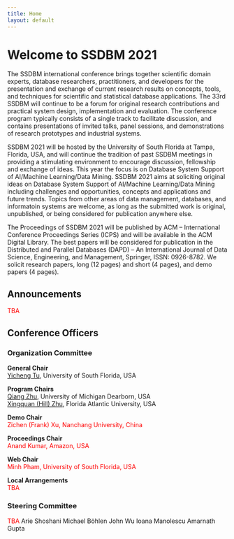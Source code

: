 ```yaml
---
title: Home
layout: default
---
```


# Welcome to SSDBM 2021

<!-- **SSDBM 2021 will be an online event** with no physical meeting taking place. -->


The SSDBM international conference brings together scientific domain experts, database researchers, practitioners, and developers for the presentation and exchange of current research results on concepts, tools, and techniques for scientific and statistical database applications. The 33rd SSDBM will continue to be a forum for original research contributions and practical system design, implementation and evaluation. The conference program typically consists of a single track to facilitate discussion, and contains presentations of invited talks, panel sessions, and demonstrations of research prototypes and industrial systems.

SSDBM 2021 will be hosted by the University of South Florida at Tampa, Florida, USA, and will continue the tradition of past SSDBM meetings in providing a stimulating environment to encourage discussion, fellowship and exchange of ideas. This year the focus is on  Database System Support of AI/Machine Learning/Data Mining. SSDBM 2021 aims at soliciting original ideas on Database System Support of AI/Machine Learning/Data Mining including challenges and opportunities, concepts and applications and future trends. Topics from other areas of data management, databases, and informatoin systems are welcome, as long as the submitted work is original, unpublished, or being considered for publication anywhere else.

The Proceedings of SSDBM 2021 will be published by ACM – International Conference Proceedings Series (ICPS) and will be available in the ACM Digital Library. The best papers will be considered for publication in the Distributed and Parallel Databases (DAPD) – An International Journal of Data Science, Engineering, and Management, Springer, ISSN: 0926-8782. We solicit research papers, long (12 pages) and short (4 pages), and demo papers (4 pages).



## Announcements
<p><span style="color:red;">TBA</span></p>
<!-- - [Registration information](register) has been posted. The deadline for authors to register is **June 8, 2020**.
- Notifications to accepted papers have been sent out.
- **SSDBM 2020 will be an online event.** Details will follow.
- The submission deadline has been extended to March 10, 2020.
- The best paper award will be sponsored by [MDPI's Information Journal](https://www.mdpi.com/journal/information).
- Austrian is our official carrier, offering 15% off of fares. More info at [Travel Info](travel).
 -->

## Conference Officers

### Organization Committee
**General Chair**  
[Yicheng Tu](https://www.usf.edu/engineering/cse/people/tu-yicheng.aspx), University of South Florida, USA  

**Program Chairs**  
[Qiang Zhu](https://umdearborn.edu/users/qzhu), University of Michigan Dearborn, USA   
[Xingquan (Hill) Zhu](http://www.cse.fau.edu/~xqzhu/index.html), Florida Atlantic University, USA

**Demo Chair**  
<span style="color:red;">Zichen (Frank) Xu, Nanchang University, China</span>

**Proceedings Chair**  
<span style="color:red;">Anand Kumar, Amazon, USA</span>

**Web Chair**  
<span style="color:red;">Minh Pham, University of South Florida, USA</span>

**Local Arrangements**  
<span style="color:red;">TBA</span>


### Steering Committee
<span style="color:red;">TBA</span>
Arie Shoshani
Michael Böhlen
John Wu
Ioana Manolescu
Amarnath Gupta
